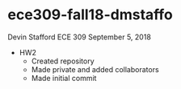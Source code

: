 # ece309-fall18-dmstaffo
Devin Stafford
ECE 309
September 5, 2018

* HW2
  * Created repository
  * Made private and added collaborators
  * Made initial commit
